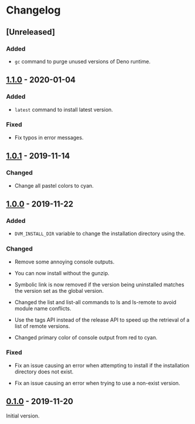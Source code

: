 # Changelog

## [Unreleased]

### Added

- `gc` command to purge unused versions of Deno runtime.

## [1.1.0](https://github.com/imbsky/dvm/releases/tag/v1.1.0) - 2020-01-04

### Added

- `latest` command to install latest version.

### Fixed

- Fix typos in error messages.

## [1.0.1](https://github.com/imbsky/dvm/releases/tag/v1.0.1) - 2019-11-14

### Changed

- Change all pastel colors to cyan.

## [1.0.0](https://github.com/imbsky/dvm/releases/tag/v1.0.0) - 2019-11-22

### Added

- `DVM_INSTALL_DIR` variable to change the installation directory using the.

### Changed

- Remove some annoying console outputs.

- You can now install without the gunzip.

- Symbolic link is now removed if the version being uninstalled matches the
  version set as the global version.

- Changed the list and list-all commands to ls and ls-remote to avoid module
  name conflicts.

- Use the tags API instead of the release API to speed up the retrieval of a
  list of remote versions.

- Changed primary color of console output from red to cyan.

### Fixed

- Fix an issue causing an error when attempting to install if the installation
  directory does not exist.

- Fix an issue causing an error when trying to use a non-exist version.

## [0.1.0](https://github.com/imbsky/dvm/releases/tag/v0.1.0) - 2019-11-20

Initial version.
